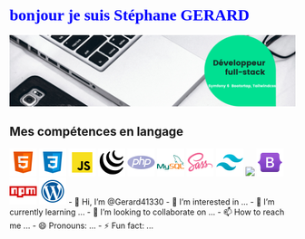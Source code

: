 # <span style="color:blue; font-family:verdana;">bonjour je suis Stéphane GERARD</span>
<img src="https://github.com/Gerard41330/Stephane-GERARD/blob/main/Developpeur-full-stack.png">


## Mes compétences en langage 
<img src="https://github.com/Gerard41330/Stephane-GERARD/blob/main/icons8-html5-48.png">
<img src="https://github.com/Gerard41330/Stephane-GERARD/blob/main/icons8-css3-48.png">
<img src="https://github.com/Gerard41330/Stephane-GERARD/blob/main/icons8-js-48.png">
<img src="https://github.com/Gerard41330/Stephane-GERARD/blob/main/icons8-jquery-48.png">
<img src="https://github.com/Gerard41330/Stephane-GERARD/blob/main/icons8-php-48.png">
<img src="https://github.com/Gerard41330/Stephane-GERARD/blob/main/icons8-mysql-48.png">
<img src="https://github.com/Gerard41330/Stephane-GERARD/blob/main/icons8-toupet-48.png">
<img src="https://github.com/Gerard41330/Stephane-GERARD/blob/main/icons8-tailwind-css-48.png">
<img src="https://github.com/Gerard41330/Stephane-GERARD/blob/main/icons8-symfony-48(1).png">
<img src="https://github.com/Gerard41330/Stephane-GERARD/blob/main/icons8-bootstrap-48.png">
<img src="https://github.com/Gerard41330/Stephane-GERARD/blob/main/icons8-npm-48.png">
<img src="https://github.com/Gerard41330/Stephane-GERARD/blob/main/icons8-wordpress-48.png">
- 👋 Hi, I’m @Gerard41330
- 👀 I’m interested in ...
- 🌱 I’m currently learning ...
- 💞️ I’m looking to collaborate on ...
- 📫 How to reach me ...
- 😄 Pronouns: ...
- ⚡ Fun fact: ...

<!---
Gerard41330/Gerard41330 is a ✨ special ✨ repository because its `README.md` (this file) appears on your GitHub profile.
You can click the Preview link to take a look at your changes.
--->
